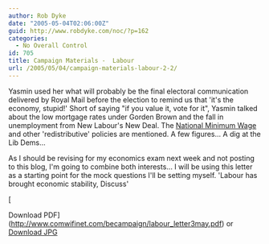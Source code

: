 ```yaml
---
author: Rob Dyke
date: "2005-05-04T02:06:00Z"
guid: http://www.robdyke.com/noc/?p=162
categories:
  - No Overall Control
id: 705
title: Campaign Materials -  Labour
url: /2005/05/04/campaign-materials-labour-2-2/
---
```

Yasmin used her what will probably be the final electoral communication delivered by Royal Mail before the election to remind us that 'it's the economy, stupid!' Short of saying "if you value it, vote for it", Yasmin talked about the low mortgage rates under Gorden Brown and the fall in unemployment from New Labour's New Deal. The [National Minimum Wage](http://www.direct.gov.uk/Topics/Employment/Employees/RightsAtWork/RightsAtWorkArticle/fs/en?CONTENT_ID=4018234&chk=xYDzG9) and other 'redistributive' policies are mentioned. A few figures... A dig at the Lib Dems...

As I should be revising for my economics exam next week and not posting to this blog, I'm going to combine both interests... I will be using this letter as a starting point for the mock questions I'll be setting myself. 'Labour has brought economic stability, Discuss'
  
[
  
Download PDF](http://www.comwifinet.com/becampaign/labour_letter3may.pdf) or [Download JPG](http://www.comwifinet.com/becampaign/labour_letter3may.jpg)